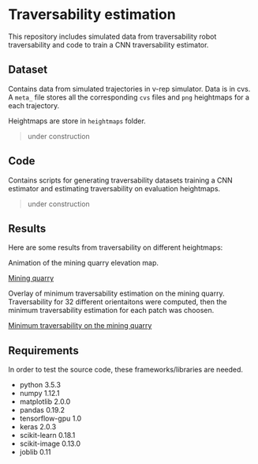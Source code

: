 # Traversability estimation

This repository includes simulated data from traversability robot traversability and code to train a CNN traversability estimator.

## Dataset

Contains data from simulated trajectories in v-rep simulator. Data is in cvs. A `meta_` file stores all the corresponding `cvs` files and `png` heightmaps for a each trajectory.

Heightmaps are store in `heightmaps` folder.

> under construction

## Code

Contains scripts for generating traversability datasets training a CNN estimator and estimating traversability on evaluation heightmaps.

> under construction

## Results
Here are some results from traversability on different heightmaps:

Animation of the mining quarry elevation map.

[Mining quarry](results/quarry_360.gif "Mining quarry")

Overlay of minimum traversability estimation on the mining quarry. Traversability for 32 different orientaitons were computed, then the minimum traversability estimation for each patch was choosen. 

[Minimum traversability on the mining quarry](results/quarry_traversability_360.gif "Minimum traversability on the mining quarry")

## Requirements

In order to test the source code, these frameworks/libraries are needed.
- python 3.5.3
- numpy 1.12.1
- matplotlib 2.0.0
- pandas 0.19.2
- tensorflow-gpu 1.0
- keras 2.0.3
- scikit-learn 0.18.1
- scikit-image 0.13.0
- joblib 0.11
